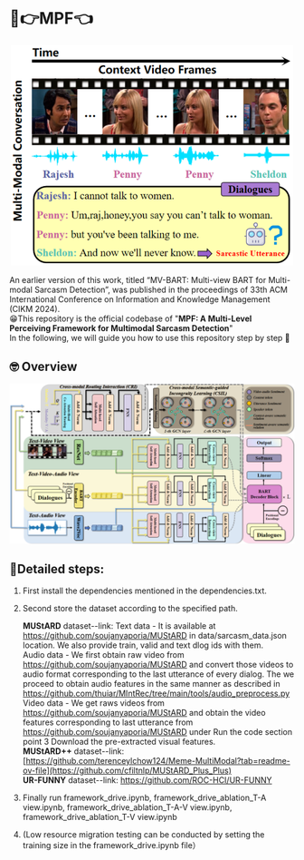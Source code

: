 # 🤣👉MPF👈
<p align="center">
<img src="introduction.png" width="500 height="500">
</p>

An earlier version of this work, titled “MV-BART: Multi-view BART for Multi-modal Sarcasm Detection”, was published in the proceedings of 33th ACM International Conference on Information and Knowledge Management (CIKM 2024).
</br>
😁This repository is the official codebase of "**MPF: A Multi-Level Perceiving Framework for Multimodal Sarcasm Detection**"
</br>
In the following, we will guide you how to use this repository step by step 🤗

## 🤓 Overview
<p align="center">
  <img src="framework.png" width="900 height="900"
</p>

## 📣Detailed steps:
1. First install the dependencies mentioned in the dependencies.txt.
2. Second store the dataset according to the specified path.

	**MUStARD** dataset--link:
	Text data - It is available at https://github.com/soujanyaporia/MUStARD in data/sarcasm_data.json location. We also provide train, valid and text dlog ids with them.
 <br /> Audio data - We first obtain raw video from https://github.com/soujanyaporia/MUStARD and convert those videos to audio format corresponding to the last utterance of every dialog. The we proceed to obtain audio features in the same manner as described in https://github.com/thuiar/MIntRec/tree/main/tools/audio_preprocess.py
<br /> Video data - We get raws videos from https://github.com/soujanyaporia/MUStARD and obtain the video features corresponding to last utterance from https://github.com/soujanyaporia/MUStARD under Run the code section point 3 Download the pre-extracted visual features.
 <br /> **MUStARD++** dataset--link: [https://github.com/terenceylchow124/Meme-MultiModal?tab=readme-ov-file](https://github.com/cfiltnlp/MUStARD_Plus_Plus)
<br /> **UR-FUNNY** dataset--link: https://github.com/ROC-HCI/UR-FUNNY <br />
4. Finally run framework_drive.ipynb, framework_drive_ablation_T-A view.ipynb, framework_drive_ablation_T-A-V view.ipynb, framework_drive_ablation_T-V view.ipynb
5. (Low resource migration testing can be conducted by setting the training size in the framework_drive.ipynb file）


